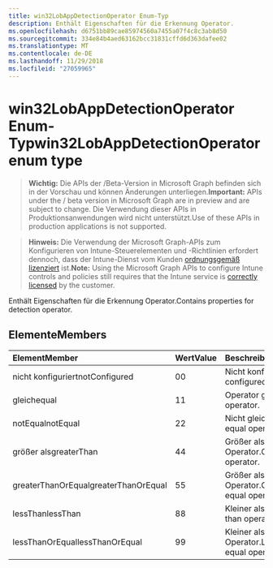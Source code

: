 ```yaml
---
title: win32LobAppDetectionOperator Enum-Typ
description: Enthält Eigenschaften für die Erkennung Operator.
ms.openlocfilehash: d6751bb89cae85974560a7455a07f4c8c3ab8d50
ms.sourcegitcommit: 334e84b4aed63162bcc31831cffd6d363dafee02
ms.translationtype: MT
ms.contentlocale: de-DE
ms.lasthandoff: 11/29/2018
ms.locfileid: "27059965"
---
```

# <a name="win32lobappdetectionoperator-enum-type"></a><span data-ttu-id="d657e-103">win32LobAppDetectionOperator Enum-Typ</span><span class="sxs-lookup"><span data-stu-id="d657e-103">win32LobAppDetectionOperator enum type</span></span>

> <span data-ttu-id="d657e-104">**Wichtig:** Die APIs der /Beta-Version in Microsoft Graph befinden sich in der Vorschau und können Änderungen unterliegen.</span><span class="sxs-lookup"><span data-stu-id="d657e-104">**Important:** APIs under the / beta version in Microsoft Graph are in preview and are subject to change.</span></span> <span data-ttu-id="d657e-105">Die Verwendung dieser APIs in Produktionsanwendungen wird nicht unterstützt.</span><span class="sxs-lookup"><span data-stu-id="d657e-105">Use of these APIs in production applications is not supported.</span></span>

> <span data-ttu-id="d657e-106">**Hinweis:** Die Verwendung der Microsoft Graph-APIs zum Konfigurieren von Intune-Steuerelementen und -Richtlinien erfordert dennoch, dass der Intune-Dienst vom Kunden [ordnungsgemäß lizenziert](https://go.microsoft.com/fwlink/?linkid=839381) ist.</span><span class="sxs-lookup"><span data-stu-id="d657e-106">**Note:** Using the Microsoft Graph APIs to configure Intune controls and policies still requires that the Intune service is [correctly licensed](https://go.microsoft.com/fwlink/?linkid=839381) by the customer.</span></span>

<span data-ttu-id="d657e-107">Enthält Eigenschaften für die Erkennung Operator.</span><span class="sxs-lookup"><span data-stu-id="d657e-107">Contains properties for detection operator.</span></span>
## <a name="members"></a><span data-ttu-id="d657e-108">Elemente</span><span class="sxs-lookup"><span data-stu-id="d657e-108">Members</span></span>
|<span data-ttu-id="d657e-109">Element</span><span class="sxs-lookup"><span data-stu-id="d657e-109">Member</span></span>|<span data-ttu-id="d657e-110">Wert</span><span class="sxs-lookup"><span data-stu-id="d657e-110">Value</span></span>|<span data-ttu-id="d657e-111">Beschreibung</span><span class="sxs-lookup"><span data-stu-id="d657e-111">Description</span></span>|
|:---|:---|:---|
|<span data-ttu-id="d657e-112">nicht konfiguriert</span><span class="sxs-lookup"><span data-stu-id="d657e-112">notConfigured</span></span>|<span data-ttu-id="d657e-113">0</span><span class="sxs-lookup"><span data-stu-id="d657e-113">0</span></span>|<span data-ttu-id="d657e-114">Nicht konfiguriert.</span><span class="sxs-lookup"><span data-stu-id="d657e-114">Not configured.</span></span>|
|<span data-ttu-id="d657e-115">gleich</span><span class="sxs-lookup"><span data-stu-id="d657e-115">equal</span></span>|<span data-ttu-id="d657e-116">1</span><span class="sxs-lookup"><span data-stu-id="d657e-116">1</span></span>|<span data-ttu-id="d657e-117">Operator gleich.</span><span class="sxs-lookup"><span data-stu-id="d657e-117">Equal operator.</span></span>|
|<span data-ttu-id="d657e-118">notEqual</span><span class="sxs-lookup"><span data-stu-id="d657e-118">notEqual</span></span>|<span data-ttu-id="d657e-119">2</span><span class="sxs-lookup"><span data-stu-id="d657e-119">2</span></span>|<span data-ttu-id="d657e-120">Nicht gleich-operator</span><span class="sxs-lookup"><span data-stu-id="d657e-120">Not equal operator.</span></span>|
|<span data-ttu-id="d657e-121">größer als</span><span class="sxs-lookup"><span data-stu-id="d657e-121">greaterThan</span></span>|<span data-ttu-id="d657e-122">4</span><span class="sxs-lookup"><span data-stu-id="d657e-122">4</span></span>|<span data-ttu-id="d657e-123">Größer als-Operator.</span><span class="sxs-lookup"><span data-stu-id="d657e-123">Greater than operator.</span></span>|
|<span data-ttu-id="d657e-124">greaterThanOrEqual</span><span class="sxs-lookup"><span data-stu-id="d657e-124">greaterThanOrEqual</span></span>|<span data-ttu-id="d657e-125">5</span><span class="sxs-lookup"><span data-stu-id="d657e-125">5</span></span>|<span data-ttu-id="d657e-126">Größer als oder gleich-Operator.</span><span class="sxs-lookup"><span data-stu-id="d657e-126">Greater than or equal operator.</span></span>|
|<span data-ttu-id="d657e-127">lessThan</span><span class="sxs-lookup"><span data-stu-id="d657e-127">lessThan</span></span>|<span data-ttu-id="d657e-128">8</span><span class="sxs-lookup"><span data-stu-id="d657e-128">8</span></span>|<span data-ttu-id="d657e-129">Kleiner als-Operator.</span><span class="sxs-lookup"><span data-stu-id="d657e-129">Less than operator.</span></span>|
|<span data-ttu-id="d657e-130">lessThanOrEqual</span><span class="sxs-lookup"><span data-stu-id="d657e-130">lessThanOrEqual</span></span>|<span data-ttu-id="d657e-131">9</span><span class="sxs-lookup"><span data-stu-id="d657e-131">9</span></span>|<span data-ttu-id="d657e-132">Kleiner als oder gleich-Operator.</span><span class="sxs-lookup"><span data-stu-id="d657e-132">Less than or equal operator.</span></span>|






